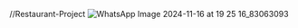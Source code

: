 //Restaurant-Project
![WhatsApp Image 2024-11-16 at 19 25 16_83063093](https://github.com/user-attachments/assets/b1379369-b3c4-4c95-8884-98af7258b8fe)
